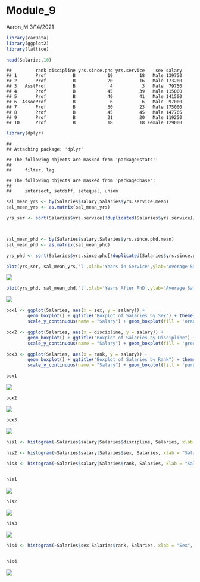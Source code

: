 Module\_9
================
Aaron\_M
3/14/2021

``` r
library(carData)
library(ggplot2)
library(lattice)

head(Salaries,10)
```

    ##         rank discipline yrs.since.phd yrs.service    sex salary
    ## 1       Prof          B            19          18   Male 139750
    ## 2       Prof          B            20          16   Male 173200
    ## 3   AsstProf          B             4           3   Male  79750
    ## 4       Prof          B            45          39   Male 115000
    ## 5       Prof          B            40          41   Male 141500
    ## 6  AssocProf          B             6           6   Male  97000
    ## 7       Prof          B            30          23   Male 175000
    ## 8       Prof          B            45          45   Male 147765
    ## 9       Prof          B            21          20   Male 119250
    ## 10      Prof          B            18          18 Female 129000

``` r
library(dplyr)
```

    ## 
    ## Attaching package: 'dplyr'

    ## The following objects are masked from 'package:stats':
    ## 
    ##     filter, lag

    ## The following objects are masked from 'package:base':
    ## 
    ##     intersect, setdiff, setequal, union

``` r
sal_mean_yrs <- by(Salaries$salary,Salaries$yrs.service,mean)
sal_mean_yrs <- as.matrix(sal_mean_yrs)

yrs_ser <- sort(Salaries$yrs.service[!duplicated(Salaries$yrs.service)])



sal_mean_phd <- by(Salaries$salary,Salaries$yrs.since.phd,mean)
sal_mean_phd <- as.matrix(sal_mean_phd)

yrs_phd <- sort(Salaries$yrs.since.phd[!duplicated(Salaries$yrs.since.phd)])

plot(yrs_ser, sal_mean_yrs,'l',xlab='Years in Service',ylab='Average Salary',main='Average Salary by Years of Service')
```

![](module_9_files/figure-gfm/unnamed-chunk-2-1.png)<!-- -->

``` r
plot(yrs_phd, sal_mean_phd,'l',xlab='Years After PhD',ylab='Average Salary',main='Average Salary by Years After PhD')
```

![](module_9_files/figure-gfm/unnamed-chunk-2-2.png)<!-- -->

``` r
box1 <- ggplot(Salaries, aes(x = sex, y = salary)) +
        geom_boxplot() + ggtitle("Boxplot of Salaries by Sex") + theme(plot.title = element_text(hjust = 0.45)) + scale_x_discrete(name = "Sex") +
        scale_y_continuous(name = "Salary") + geom_boxplot(fill = 'orange', colour = 'blue')

box2 <- ggplot(Salaries, aes(x = discipline, y = salary)) +
        geom_boxplot() + ggtitle("Boxplot of Salaries by Discipline") + theme(plot.title = element_text(hjust = 0.45)) + scale_x_discrete(name = "Discipline") +
        scale_y_continuous(name = "Salary") + geom_boxplot(fill = 'green', colour = 'red')

box3 <- ggplot(Salaries, aes(x = rank, y = salary)) +
        geom_boxplot() + ggtitle("Boxplot of Salaries by Rank") + theme(plot.title = element_text(hjust = 0.45)) + scale_x_discrete(name = "Rank") +
        scale_y_continuous(name = "Salary") + geom_boxplot(fill = 'purple', colour = 'black')

box1
```

![](module_9_files/figure-gfm/unnamed-chunk-3-1.png)<!-- -->

``` r
box2
```

![](module_9_files/figure-gfm/unnamed-chunk-3-2.png)<!-- -->

``` r
box3
```

![](module_9_files/figure-gfm/unnamed-chunk-3-3.png)<!-- -->

``` r
his1 <- histogram(~Salaries$salary|Salaries$discipline, Salaries, xlab = "Salary", ylab="Frequency (%)",main='Frequency of Salary by Discipline',col = c("cyan", "coral1"), type='percent')

his2 <- histogram(~Salaries$salary|Salaries$sex, Salaries, xlab = "Salary", ylab="Frequency (%)",main='Frequency of Salary by Sex',col = c("cyan", "coral1"),type='percent')

his3 <- histogram(~Salaries$salary|Salaries$rank, Salaries, xlab = "Salary", ylab="Frequency (%)",main='Frequency of Salary by Rank',col = c("cyan", "coral1"), type='percent')


his1
```

![](module_9_files/figure-gfm/unnamed-chunk-4-1.png)<!-- -->

``` r
his2
```

![](module_9_files/figure-gfm/unnamed-chunk-4-2.png)<!-- -->

``` r
his3
```

![](module_9_files/figure-gfm/unnamed-chunk-4-3.png)<!-- -->

``` r
his4 <- histogram(~Salaries$sex|Salaries$rank, Salaries, xlab = "Sex", ylab="Frequency (%)",main='Frequency of Sex by Rank',col = c("cyan", "coral1"), type='percent')


his4
```

![](module_9_files/figure-gfm/unnamed-chunk-5-1.png)<!-- -->
